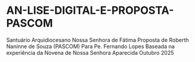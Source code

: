 # AN-LISE-DIGITAL-E-PROPOSTA-PASCOM
Santuário Arquidiocesano Nossa Senhora de Fátima Proposta de Roberth Naninne de Souza (PASCOM) Para Pe. Fernando Lopes Baseada na experiência da Novena de Nossa Senhora Aparecida Outubro 2025
